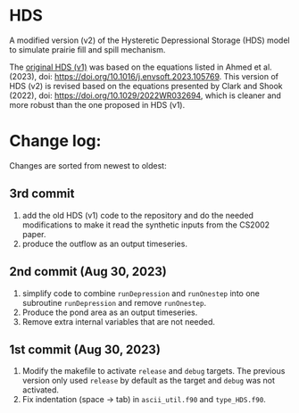 # HDS
A modified version (v2) of the Hysteretic Depressional Storage (HDS) model to simulate prairie fill and spill mechanism.

The [original HDS (v1)](https://github.com/UC-HAL/HYPE-HDS) was based on the equations listed in Ahmed et al. (2023), doi: https://doi.org/10.1016/j.envsoft.2023.105769. This version of HDS (v2) is revised based on the equations presented by Clark and Shook (2022), doi: https://doi.org/10.1029/2022WR032694, which is cleaner and more robust than the one proposed in HDS (v1).

# Change log:
Changes are sorted from newest to oldest:
## 3rd commit
1. add the old HDS (v1) code to the repository and do the needed modifications to make it read the synthetic inputs from the CS2002 paper.
2. produce the outflow as an output timeseries.

## 2nd commit (Aug 30, 2023)
1. simplify code to combine `runDepression` and `runOnestep` into one subroutine `runDepression` and remove `runOnestep`.
2. Produce the pond area as an output timeseries.
3. Remove extra internal variables that are not needed.

## 1st commit (Aug 30, 2023)
1. Modify the makefile to activate `release` and `debug` targets. The previous version only used `release` by default as the target and `debug` was not activated.
2. Fix indentation (space -> tab) in `ascii_util.f90` and `type_HDS.f90`.
